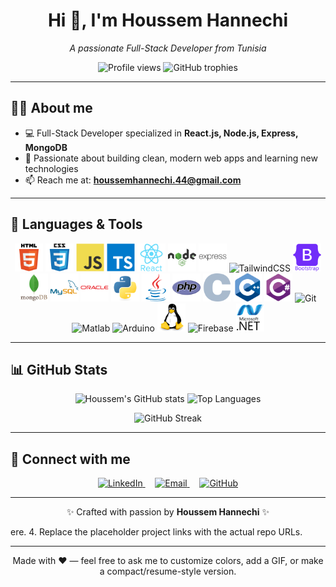 <!-- HEADER -->
<div align="center">
  <h1>Hi 👋, I'm Houssem Hannechi</h1>
  <p><em>A passionate Full-Stack Developer from Tunisia</em></p>

  <!-- Badges -->
  <p>
    <img alt="Profile views" src="https://komarev.com/ghpvc/?username=houssem9140&label=Profile%20views&color=0e75b6&style=flat" />
    <img alt="GitHub trophies" src="https://github-profile-trophy.vercel.app/?username=houssem9140&theme=onedark" />
  </p>
</div>

---

## 👨‍💻 About me
- 💻 Full-Stack Developer specialized in **React.js, Node.js, Express, MongoDB**  
- 🎯 Passionate about building clean, modern web apps and learning new technologies  
- 📫 Reach me at: **houssemhannechi.44@gmail.com**

---

## 🧠 Languages & Tools
<p align="center">
  <!-- Core Web -->
  <img src="https://raw.githubusercontent.com/devicons/devicon/master/icons/html5/html5-original-wordmark.svg" alt="HTML5" width="45" height="45"/>
  <img src="https://raw.githubusercontent.com/devicons/devicon/master/icons/css3/css3-original-wordmark.svg" alt="CSS3" width="45" height="45"/>
  <img src="https://raw.githubusercontent.com/devicons/devicon/master/icons/javascript/javascript-original.svg" alt="JavaScript" width="45" height="45"/>
  <img src="https://raw.githubusercontent.com/devicons/devicon/master/icons/typescript/typescript-original.svg" alt="TypeScript" width="45" height="45"/>

  <!-- Frameworks -->
  <img src="https://raw.githubusercontent.com/devicons/devicon/master/icons/react/react-original-wordmark.svg" alt="React" width="45" height="45"/>
  <img src="https://raw.githubusercontent.com/devicons/devicon/master/icons/nodejs/nodejs-original-wordmark.svg" alt="Node.js" width="45" height="45"/>
  <img src="https://raw.githubusercontent.com/devicons/devicon/master/icons/express/express-original-wordmark.svg" alt="Express" width="45" height="45"/>
  <img src="https://www.vectorlogo.zone/logos/tailwindcss/tailwindcss-icon.svg" alt="TailwindCSS" width="45" height="45"/>
  <img src="https://raw.githubusercontent.com/devicons/devicon/master/icons/bootstrap/bootstrap-plain-wordmark.svg" alt="Bootstrap" width="45" height="45"/>

  <!-- Databases -->
  <img src="https://raw.githubusercontent.com/devicons/devicon/master/icons/mongodb/mongodb-original-wordmark.svg" alt="MongoDB" width="45" height="45"/>
  <img src="https://raw.githubusercontent.com/devicons/devicon/master/icons/mysql/mysql-original-wordmark.svg" alt="MySQL" width="45" height="45"/>
  <img src="https://raw.githubusercontent.com/devicons/devicon/master/icons/oracle/oracle-original.svg" alt="Oracle" width="45" height="45"/>

  <!-- Other Languages -->
  <img src="https://raw.githubusercontent.com/devicons/devicon/master/icons/python/python-original.svg" alt="Python" width="45" height="45"/>
  <img src="https://raw.githubusercontent.com/devicons/devicon/master/icons/java/java-original.svg" alt="Java" width="45" height="45"/>
  <img src="https://raw.githubusercontent.com/devicons/devicon/master/icons/php/php-original.svg" alt="PHP" width="45" height="45"/>
  <img src="https://raw.githubusercontent.com/devicons/devicon/master/icons/c/c-original.svg" alt="C" width="45" height="45"/>
  <img src="https://raw.githubusercontent.com/devicons/devicon/master/icons/cplusplus/cplusplus-original.svg" alt="C++" width="45" height="45"/>
  <img src="https://raw.githubusercontent.com/devicons/devicon/master/icons/csharp/csharp-original.svg" alt="C#" width="45" height="45"/>

  <!-- Tools -->
  <img src="https://www.vectorlogo.zone/logos/git-scm/git-scm-icon.svg" alt="Git" width="45" height="45"/>
  <img src="https://upload.wikimedia.org/wikipedia/commons/2/21/Matlab_Logo.png" alt="Matlab" width="45" height="45"/>
  <img src="https://cdn.worldvectorlogo.com/logos/arduino-1.svg" alt="Arduino" width="45" height="45"/>
  <img src="https://raw.githubusercontent.com/devicons/devicon/master/icons/linux/linux-original.svg" alt="Linux" width="45" height="45"/>
  <img src="https://www.vectorlogo.zone/logos/firebase/firebase-icon.svg" alt="Firebase" width="45" height="45"/>
  <img src="https://raw.githubusercontent.com/devicons/devicon/master/icons/dot-net/dot-net-original-wordmark.svg" alt=".NET" width="45" height="45"/>
</p>

---

## 📊 GitHub Stats
<p align="center">
  <img src="https://github-readme-stats.vercel.app/api?username=houssem9140&show_icons=true&locale=en&theme=default" alt="Houssem's GitHub stats" height="165"/>
  <img src="https://github-readme-stats.vercel.app/api/top-langs/?username=houssem9140&layout=compact&theme=default" alt="Top Languages" height="165"/>
</p>

<p align="center">
  <img src="https://github-readme-streak-stats.herokuapp.com/?user=houssem9140" alt="GitHub Streak" />
</p>

---

## 🤝 Connect with me
<p align="center">
  <a href="https://linkedin.com/in/houssem-hannechi" target="_blank">
    <img src="https://raw.githubusercontent.com/rahuldkjain/github-profile-readme-generator/master/src/images/icons/Social/linked-in-alt.svg" alt="LinkedIn" height="40" width="40" />
  </a>
  &nbsp;&nbsp;&nbsp;
  <a href="mailto:houssemhannechi.44@gmail.com">
    <img src="https://cdn-icons-png.flaticon.com/512/732/732200.png" alt="Email" height="40" width="40" />
  </a>
  &nbsp;&nbsp;&nbsp;
  <a href="https://github.com/houssem9140" target="_blank">
    <img src="https://cdn-icons-png.flaticon.com/512/733/733553.png" alt="GitHub" height="40" width="40" />
  </a>
</p>

---

<p align="center">✨ Crafted with passion by <b>Houssem Hannechi</b> ✨</p>
ere.
4. Replace the placeholder project links with the actual repo URLs.

---

<p align="center">Made with ❤️ — feel free to ask me to customize colors, add a GIF, or make a compact/resume-style version.</p>
